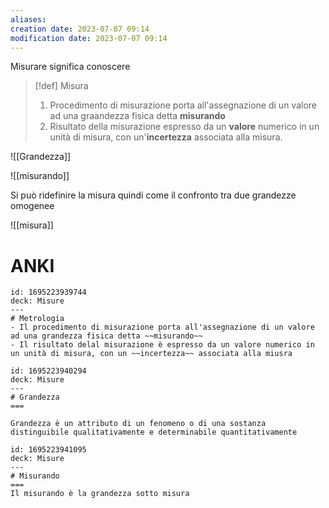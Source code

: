 ```yaml
---
aliases: 
creation date: 2023-07-07 09:14
modification date: 2023-07-07 09:14
---
```

Misurare significa conoscere

>[!def] Misura
>1. Procedimento di misurazione porta all'assegnazione di un valore ad una graandezza fisica detta **misurando**
>2. Risultato della misurazione espresso da un **valore** numerico in un unità di misura, con un'**incertezza** associata alla misura.


![[Grandezza]]

![[misurando]]

Si può ridefinire la misura quindi come il confronto tra due grandezze omogenee

![[misura]]


# ANKI

```anki
id: 1695223939744
deck: Misure
---
# Metrologia
- Il procedimento di misurazione porta all'assegnazione di un valore ad una grandezza fisica detta ~~misurando~~
- Il risultato delal misurazione è espresso da un valore numerico in un unità di misura, con un ~~incertezza~~ associata alla miusra
```
```anki
id: 1695223940294
deck: Misure
---
# Grandezza
===

Grandezza è un attributo di un fenomeno o di una sostanza distinguibile qualitativamente e determinabile quantitativamente
```



```anki
id: 1695223941095
deck: Misure
---
# Misurando
===
Il misurando è la grandezza sotto misura
```
